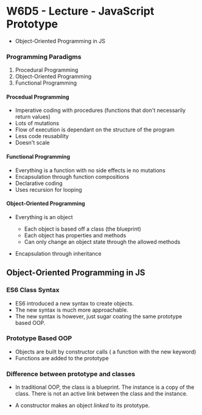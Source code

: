 # W6D5 - Lecture - JavaScript Prototype

- Object-Oriented Programming in JS

### Programming Paradigms

1. Procedural Programming
2. Object-Oriented Programming
3. Functional Programming

#### Procedual Programming

- Imperative coding with procedures (functions that don't necessarily return values)
- Lots of mutations
- Flow of execution is dependant on the structure of the program
- Less code reusability
- Doesn't scale

#### Functional Programming

- Everything is a function with no side effects ie no mutations
- Encapsulation through function compositions
- Declarative coding
- Uses recursion for looping

#### Object-Oriented Programming

- Everything is an object

  - Each object is based off a class (the blueprint)
  - Each object has properties and methods
  - Can only change an object state through the allowed methods

- Encapsulation through inheritance

## Object-Oriented Programming in JS

### ES6 Class Syntax

- ES6 introduced a new syntax to create objects.
- The new syntax is much more approachable.
- The new syntax is however, just sugar coating the same prototype based OOP.

### Prototype Based OOP

- Objects are built by constructor calls ( a function with the new keyword)
- Functions are added to the prototype

### Difference between prototype and classes

- In traditional OOP, the class is a blueprint. The instance is a copy of the class. There is not an active link between the class and the instance.

- A constructor makes an object _linked_ to its prototype.
